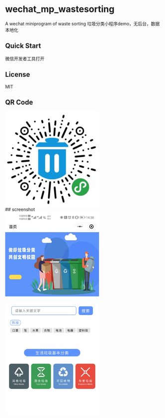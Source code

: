 # wechat_mp_wastesorting
A wechat miniprogram of waste sorting
垃圾分类小程序demo，无后台，数据本地化 
 
## Quick Start
微信开发者工具打开  
  
## License
MIT
## QR Code
<div>
<img alt="WeChat mp QR code" width="302" heght="646" src="https://github.com/darkestinblack/wechat_mp_wastesorting/blob/master/screenshot/gh_f28e23f7d513_344.jpg" /> </div>
## screenshot
<div>
<img alt="index page" width="302" heght="646" src="https://github.com/darkestinblack/wechat_mp_wastesorting/blob/master/screenshot/Screenshot_20200711_145831_com.tencent.mm.jpg" /> </div>
